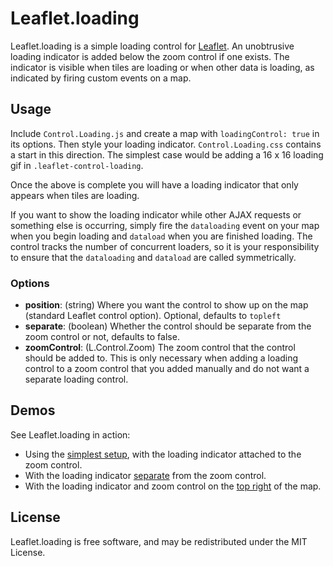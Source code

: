 Leaflet.loading
===============

Leaflet.loading is a simple loading control for [Leaflet][]. An unobtrusive
loading indicator is added below the zoom control if one exists. The indicator
is visible when tiles are loading or when other data is loading, as indicated by
firing custom events on a map.


## Usage

Include `Control.Loading.js` and create a map with `loadingControl: true` in its
options. Then style your loading indicator. `Control.Loading.css` contains a 
start in this direction. The simplest case would be adding a 16 x 16 loading gif
in `.leaflet-control-loading`.

Once the above is complete you will have a loading indicator that only appears
when tiles are loading. 

If you want to show the loading indicator while other AJAX requests or something
else is occurring, simply fire the `dataloading` event on your map when you 
begin loading and `dataload` when you are finished loading. The control tracks 
the number of concurrent loaders, so it is your responsibility to ensure that 
the `dataloading` and `dataload` are called symmetrically.

### Options

 - **position**: (string) Where you want the control to show up on the map (standard
   Leaflet control option). Optional, defaults to `topleft`
 - **separate**: (boolean) Whether the control should be separate from the zoom
   control or not, defaults to false.
 - **zoomControl**: (L.Control.Zoom) The zoom control that the control should be
   added to. This is only necessary when adding a loading control to a zoom 
   control that you added manually and do not want a separate loading control.


## Demos

See Leaflet.loading in action:

 - Using the [simplest setup][simple], with the loading indicator attached to
   the zoom control.
 - With the loading indicator [separate][] from the zoom control.
 - With the loading indicator and zoom control on the [top right][topright] of
   the map.


## License

Leaflet.loading is free software, and may be redistributed under the MIT
License.


 [Leaflet]: https://github.com/Leaflet/Leaflet
 [simple]: http://ebrelsford.github.io/Leaflet.loading/simple.html
 [separate]: http://ebrelsford.github.io/Leaflet.loading/separate.html
 [topright]: http://ebrelsford.github.io/Leaflet.loading/topright.html
